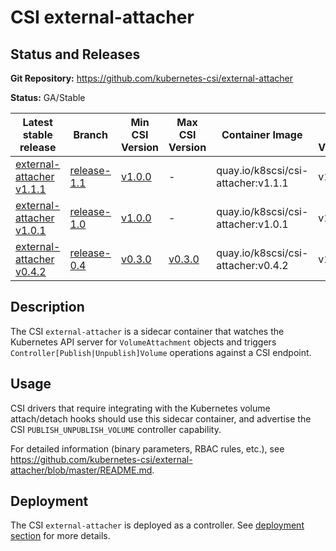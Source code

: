 # CSI external-attacher

## Status and Releases

**Git Repository:** https://github.com/kubernetes-csi/external-attacher

**Status:** GA/Stable

Latest stable release | Branch | Min CSI Version | Max CSI Version | Container Image | Min K8s Version | Max K8s Version | Recommended K8s Version |
--|--|--|--|--|--|--|--
[external-attacher v1.1.1](https://github.com/kubernetes-csi/external-attacher/releases/tag/v1.1.1) | [release-1.1](https://github.com/kubernetes-csi/external-attacher/tree/release-1.1) | [v1.0.0](https://github.com/container-storage-interface/spec/releases/tag/v1.0.0) | - | quay.io/k8scsi/csi-attacher:v1.1.1 | v1.13 | - | v1.14
[external-attacher v1.0.1](https://github.com/kubernetes-csi/external-attacher/releases/tag/v1.0.1) | [release-1.0](https://github.com/kubernetes-csi/external-attacher/tree/release-1.0) | [v1.0.0](https://github.com/container-storage-interface/spec/releases/tag/v1.0.0) | - | quay.io/k8scsi/csi-attacher:v1.0.1 | v1.13 | - | v1.13
[external-attacher v0.4.2](https://github.com/kubernetes-csi/external-attacher/releases/tag/v0.4.2) | [release-0.4](https://github.com/kubernetes-csi/external-attacher/tree/release-0.4) | [v0.3.0](https://github.com/container-storage-interface/spec/releases/tag/v0.3.0) | [v0.3.0](https://github.com/container-storage-interface/spec/releases/tag/v0.3.0) | quay.io/k8scsi/csi-attacher:v0.4.2 | v1.10 | - | v1.10

## Description

The CSI `external-attacher` is a sidecar container that watches the Kubernetes API server for `VolumeAttachment` objects and triggers `Controller[Publish|Unpublish]Volume` operations against a CSI endpoint.

## Usage

CSI drivers that require integrating with the Kubernetes volume attach/detach hooks should use this sidecar container, and advertise the CSI `PUBLISH_UNPUBLISH_VOLUME` controller capability.

For detailed information (binary parameters, RBAC rules, etc.), see https://github.com/kubernetes-csi/external-attacher/blob/master/README.md.

## Deployment

The CSI `external-attacher` is deployed as a controller. See [deployment section](deploying.md) for more details.
